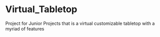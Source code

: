 # Virtual_Tabletop
Project for Junior Projects that is a virtual customizable tabletop with a myriad of features
